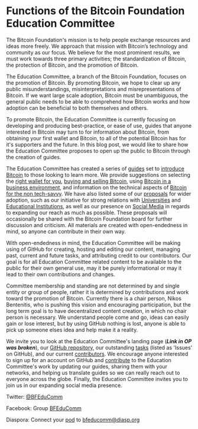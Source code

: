 # Functions of the Bitcoin Foundation Education Committee

The Bitcoin Foundation's mission is to help people exchange resources and ideas more freely. We approach that mission with Bitcoin’s technology and community as our focus. We believe for the most prominent results, we must work towards three primary activities; the standardization of Bitcoin, the protection of Bitcoin, and the promotion of Bitcoin.

The Education Committee, a branch of the Bitcoin Foundation, focuses on the promotion of Bitcoin. By promoting Bitcoin, we hope to clear up any public misunderstandings, misinterpretations and misrepresentations of Bitcoin. If we want large scale adoption, Bitcoin must be unambiguous, the general public needs to be able to comprehend how Bitcoin works and how adoption can be beneficial to both themselves and others.

To promote Bitcoin, the Education Committee is currently focusing on developing and producing best-practice, or ease of use, guides that anyone interested in Bitcoin may turn to for information about Bitcoin, from obtaining your first wallet and Bitcoin, to all of the potential Bitcoin has for it's supporters and the future. In this blog post, we would like to share how the Education Committee proposes to open up the public to Bitcoin through the creation of guides.

The Education Committee has created a series of [guides](https://github.com/btcfoundationedcom/btcfoundationedcom.github.io/tree/master/guides) set to [introduce Bitcoin](https://github.com/btcfoundationedcom/btcfoundationedcom.github.io/blob/master/guides/en/introduction.md) to those looking to learn more. We provide suggestions on selecting the [right wallet for you](https://github.com/btcfoundationedcom/btcfoundationedcom.github.io/blob/master/guides/en/security.md), [buying and selling Bitcoin](https://github.com/btcfoundationedcom/btcfoundationedcom.github.io/blob/master/guides/en/buying.md), using [Bitcoin in a business environment](https://github.com/btcfoundationedcom/btcfoundationedcom.github.io/blob/master/guides/en/businesses.md), and information on the technical aspects of [Bitcoin for the non tech-savvy](http://btcfoundationedcom.github.io/guides/pdf/BTCHandout2NonTech.pdf). We have also listed some of our [proposals](https://github.com/btcfoundationedcom/btcfoundationedcom.github.io/tree/master/proposals) for wider adoption, such as our initiative for strong relations with [Universities](https://github.com/btcfoundationedcom/btcfoundationedcom.github.io/blob/master/proposals/universities.md) and [Educational Institutions](https://github.com/btcfoundationedcom/btcfoundationedcom.github.io/blob/master/proposals/universities.md), as well as our presence on [Social Media](https://github.com/btcfoundationedcom/btcfoundationedcom.github.io/blob/master/proposals/socialmedia.md) in regards to expanding our reach as much as possible. These proposals will occasionally be shared with the Bitcoin Foundation board for further discussion and criticism. All materials are created with open-endedness in mind, so anyone can contribute in their own way.

With open-endedness in mind, the Education Committee will be making using of GitHub for creating, hosting and editing our content, managing past, current and future tasks, and attributing credit to our contributors. Our goal is for all Education Committee related content to be available to the public for their own general use, may it be purely informational or may it lead to their own contributions and changes.

Committee membership and standing are not determined by and single entity or group of people, rather it is determined by contributions and work toward the promotion of Bitcoin. Currently there is a chair person, Nikos Bentenitis, who is pushing this vision and encouraging participation, but the long term goal is to have decentralized content creation, in which no chair person is necessary. We understand people come and go, ideas can easily gain or lose interest, but by using GitHub nothing is lost, anyone is able to pick up someone elses idea and help make it a reality.

We invite you to look at the Education Committee's landing page (***Link in OP was broken***), our [GitHub repository](https://github.com/btcfoundationedcom/btcfoundationedcom.github.io), our outstanding [tasks](https://github.com/btcfoundationedcom/btcfoundationedcom.github.io/issues) (listed as 'Issues' on GitHub), and our current [contributors](https://github.com/btcfoundationedcom/btcfoundationedcom.github.io/graphs/contributors). We encourage anyone interested to sign up for an account on GitHub and [contribute](https://github.com/btcfoundationedcom/btcfoundationedcom.github.io/blob/master/contact/README.md) to the Education Committee's work by updating our guides, sharing them with your networks, and helping us translate guides so we can really reach out to everyone across the globe. Finally, the Education Committee invites you to join us in our expanding social media presence.

Twitter: [@BFEduComm](https://twitter.com/BFEduComm)

Facebook: Group [BFEduComm](https://www.facebook.com/groups/BFEduComm/)

Diaspora: Connect your [pod](http://podupti.me/) to bfeducomm@diasp.org

